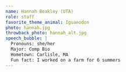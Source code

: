 ```yaml
---
name: Hannah Beakley (UTA)
role: staff
favorite_theme_animal: Iguanodon
photo: hannah.jpg
throwback_photo: hannah_alt.jpg
speech_bubble: |
  Pronouns: she/her 
  Major: Comp Bio 
  Hometown: Carlisle, MA 
  Fun fact: I worked on a farm for 6 summers 
---
```

